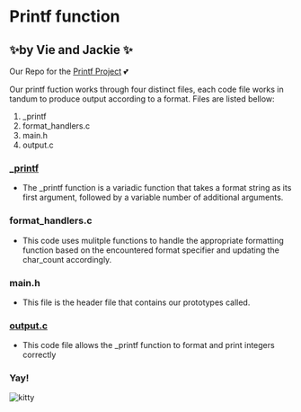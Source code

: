 
# **Printf function**
## ✨by Vie and Jackie ✨

Our Repo for the [Printf Project](https://github.com/ThatsVie/holbertonschool-printf) 💕

Our printf fuction works through four distinct files, each code file works in tandum to produce output according to a format. Files are listed bellow:

1. _printf
1. format_handlers.c
1. main.h
1. output.c




### [_printf](https://github.com/ThatsVie/holbertonschool-printf/blob/main/_printf.c)
- The _printf function is a variadic function that takes a format string as its first argument, followed by a variable number of additional arguments.

### format_handlers.c
- This code uses mulitple functions to handle the appropriate formatting function based on the encountered format specifier and updating the char_count accordingly.

### main.h
- This file is the header file that contains our prototypes called.

### [output.c](https://github.com/ThatsVie/holbertonschool-printf/blob/main/output.c)
- This code file allows the _printf function to format and print integers correctly


### Yay!
![kitty](https://encrypted-tbn0.gstatic.com/images?q=tbn:ANd9GcSDtguQl4ahyEPvsWB4rTkN-1b9yEKpGM4K-7gJLvhaTQ&s)

